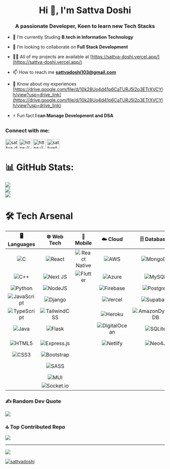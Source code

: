 <h1 align="center">Hi 👋, I'm Sattva Doshi</h1>
<h3 align="center">A passionate Developer, Keen to learn new Tech Stacks</h3>

- 🔭 I’m currently Studing **B.tech in Information Technology**

- 👯 I’m looking to collaborate on **Full Stack Development**

- 👨‍💻 All of my projects are available at [https://sattva-doshi.vercel.app/](https://sattva-doshi.vercel.app/)

- 📫 How to reach me **sattvadoshi103@gmail.com**

- 📄 Know about my experiences [https://drive.google.com/file/d/10k28Uo4d41p6CaTURJ5l2o3ETrXVCYlh/view?usp=drive_link](https://drive.google.com/file/d/10k28Uo4d41p6CaTURJ5l2o3ETrXVCYlh/view?usp=drive_link)

- ⚡ Fun fact **I can Manage Development and DSA**

<h3 align="left">Connect with me:</h3>
<p align="left">
<a href="https://twitter.com/sattva_doshi" target="blank"><img align="center" src="https://raw.githubusercontent.com/rahuldkjain/github-profile-readme-generator/master/src/images/icons/Social/twitter.svg" alt="sattva_doshi" height="30" width="40" /></a>
<a href="https://linkedin.com/in/https://www.linkedin.com/in/sattva-doshi-37b0851bb/" target="blank"><img align="center" src="https://raw.githubusercontent.com/rahuldkjain/github-profile-readme-generator/master/src/images/icons/Social/linked-in-alt.svg" alt="https://www.linkedin.com/in/sattva-doshi-37b0851bb/" height="30" width="40" /></a>
<a href="https://instagram.com/https://www.instagram.com/__sattva__10/" target="blank"><img align="center" src="https://raw.githubusercontent.com/rahuldkjain/github-profile-readme-generator/master/src/images/icons/Social/instagram.svg" alt="https://www.instagram.com/__sattva__10/" height="30" width="40" /></a>
<a href="https://www.leetcode.com/sattvadoshi103" target="blank"><img align="center" src="https://raw.githubusercontent.com/rahuldkjain/github-profile-readme-generator/master/src/images/icons/Social/leet-code.svg" alt="sattvadoshi103" height="30" width="40" /></a>
</p>


# 📊 GitHub Stats:
![](https://github-readme-stats.vercel.app/api?username=SattvaDoshi&theme=dark&hide_border=false&include_all_commits=true&count_private=false)<br/>
![](https://github-readme-streak-stats.herokuapp.com/?user=SattvaDoshi&theme=dark&hide_border=false)<br/>
![](https://github-readme-stats.vercel.app/api/top-langs/?username=SattvaDoshi&theme=dark&hide_border=false&include_all_commits=true&count_private=false&layout=compact)

# 🛠️ Tech Arsenal

| 🖥️ Languages | 🌐 Web Tech | 📱 Mobile | ☁️ Cloud | 🗄️ Databases | 🔧 Tools | 🧠 AI/ML |
|:------------:|:-----------:|:---------:|:--------:|:-------------:|:--------:|:--------:|
| ![C](https://img.shields.io/badge/c-%2300599C.svg?style=flat-square&logo=c&logoColor=white) | ![React](https://img.shields.io/badge/react-%2320232a.svg?style=flat-square&logo=react&logoColor=%2361DAFB) | ![React Native](https://img.shields.io/badge/react_native-%2320232a.svg?style=flat-square&logo=react&logoColor=%2361DAFB) | ![AWS](https://img.shields.io/badge/AWS-%23FF9900.svg?style=flat-square&logo=amazon-aws&logoColor=white) | ![MongoDB](https://img.shields.io/badge/MongoDB-%234ea94b.svg?style=flat-square&logo=mongodb&logoColor=white) | ![Git](https://img.shields.io/badge/git-%23F05033.svg?style=flat-square&logo=git&logoColor=white) | ![TensorFlow](https://img.shields.io/badge/TensorFlow-%23FF6F00.svg?style=flat-square&logo=TensorFlow&logoColor=white) |
| ![C++](https://img.shields.io/badge/c++-%2300599C.svg?style=flat-square&logo=c%2B%2B&logoColor=white) | ![Next JS](https://img.shields.io/badge/Next-black?style=flat-square&logo=next.js&logoColor=white) | ![Flutter](https://img.shields.io/badge/Flutter-%2302569B.svg?style=flat-square&logo=Flutter&logoColor=white) | ![Azure](https://img.shields.io/badge/azure-%230072C6.svg?style=flat-square&logo=microsoftazure&logoColor=white) | ![MySQL](https://img.shields.io/badge/mysql-4479A1.svg?style=flat-square&logo=mysql&logoColor=white) | ![GitHub](https://img.shields.io/badge/github-%23121011.svg?style=flat-square&logo=github&logoColor=white) | ![scikit-learn](https://img.shields.io/badge/scikit--learn-%23F7931E.svg?style=flat-square&logo=scikit-learn&logoColor=white) |
| ![Python](https://img.shields.io/badge/python-3670A0?style=flat-square&logo=python&logoColor=ffdd54) | ![NodeJS](https://img.shields.io/badge/node.js-6DA55F?style=flat-square&logo=node.js&logoColor=white) |  | ![Firebase](https://img.shields.io/badge/firebase-%23039BE5.svg?style=flat-square&logo=firebase) | ![Postgres](https://img.shields.io/badge/postgres-%23316192.svg?style=flat-square&logo=postgresql&logoColor=white) | ![Vite](https://img.shields.io/badge/vite-%23646CFF.svg?style=flat-square&logo=vite&logoColor=white) | ![Pandas](https://img.shields.io/badge/pandas-%23150458.svg?style=flat-square&logo=pandas&logoColor=white) |
| ![JavaScript](https://img.shields.io/badge/javascript-%23323330.svg?style=flat-square&logo=javascript&logoColor=%23F7DF1E) | ![Django](https://img.shields.io/badge/django-%23092E20.svg?style=flat-square&logo=django&logoColor=white) |  | ![Vercel](https://img.shields.io/badge/vercel-%23000000.svg?style=flat-square&logo=vercel&logoColor=white) | ![Supabase](https://img.shields.io/badge/Supabase-3ECF8E?style=flat-square&logo=supabase&logoColor=white) | ![NPM](https://img.shields.io/badge/NPM-%23CB3837.svg?style=flat-square&logo=npm&logoColor=white) | ![NumPy](https://img.shields.io/badge/numpy-%23013243.svg?style=flat-square&logo=numpy&logoColor=white) |
| ![TypeScript](https://img.shields.io/badge/typescript-%23007ACC.svg?style=flat-square&logo=typescript&logoColor=white) | ![TailwindCSS](https://img.shields.io/badge/tailwindcss-%2338B2AC.svg?style=flat-square&logo=tailwind-css&logoColor=white) |  | ![Heroku](https://img.shields.io/badge/heroku-%23430098.svg?style=flat-square&logo=heroku&logoColor=white) | ![AmazonDynamoDB](https://img.shields.io/badge/Amazon%20DynamoDB-4053D6?style=flat-square&logo=Amazon%20DynamoDB&logoColor=white) | ![Figma](https://img.shields.io/badge/figma-%23F24E1E.svg?style=flat-square&logo=figma&logoColor=white) | ![Matplotlib](https://img.shields.io/badge/Matplotlib-%23ffffff.svg?style=flat-square&logo=Matplotlib&logoColor=black) |
| ![Java](https://img.shields.io/badge/java-%23ED8B00.svg?style=flat-square&logo=openjdk&logoColor=white) | ![Flask](https://img.shields.io/badge/flask-%23000.svg?style=flat-square&logo=flask&logoColor=white) |  | ![DigitalOcean](https://img.shields.io/badge/DigitalOcean-%230167ff.svg?style=flat-square&logo=digitalOcean&logoColor=white) | ![SQLite](https://img.shields.io/badge/sqlite-%2307405e.svg?style=flat-square&logo=sqlite&logoColor=white) | ![Docker](https://img.shields.io/badge/docker-%230db7ed.svg?style=flat-square&logo=docker&logoColor=white) | ![Plotly](https://img.shields.io/badge/Plotly-%233F4F75.svg?style=flat-square&logo=plotly&logoColor=white) |
| ![HTML5](https://img.shields.io/badge/html5-%23E34F26.svg?style=flat-square&logo=html5&logoColor=white) | ![Express.js](https://img.shields.io/badge/express.js-%23404d59.svg?style=flat-square&logo=express&logoColor=%2361DAFB) |  | ![Netlify](https://img.shields.io/badge/netlify-%23000000.svg?style=flat-square&logo=netlify&logoColor=#00C7B7) | ![Neo4J](https://img.shields.io/badge/Neo4j-008CC1?style=flat-square&logo=neo4j&logoColor=white) | ![Postman](https://img.shields.io/badge/Postman-FF6C37?style=flat-square&logo=postman&logoColor=white) |  |
| ![CSS3](https://img.shields.io/badge/css3-%231572B6.svg?style=flat-square&logo=css3&logoColor=white) | ![Bootstrap](https://img.shields.io/badge/bootstrap-%238511FA.svg?style=flat-square&logo=bootstrap&logoColor=white) |  |  |  | ![Yarn](https://img.shields.io/badge/yarn-%232C8EBB.svg?style=flat-square&logo=yarn&logoColor=white) |  |
|  | ![SASS](https://img.shields.io/badge/SASS-hotpink.svg?style=flat-square&logo=SASS&logoColor=white) |  |  |  | ![Webpack](https://img.shields.io/badge/webpack-%238DD6F9.svg?style=flat-square&logo=webpack&logoColor=black) |  |
|  | ![MUI](https://img.shields.io/badge/MUI-%230081CB.svg?style=flat-square&logo=mui&logoColor=white) |  |  |  | ![ESLint](https://img.shields.io/badge/ESLint-4B3263?style=flat-square&logo=eslint&logoColor=white) |  |
|  | ![Socket.io](https://img.shields.io/badge/Socket.io-black?style=flat-square&logo=socket.io&badgeColor=010101) |  |  |  | ![Babel](https://img.shields.io/badge/Babel-F9DC3e?style=flat-square&logo=babel&logoColor=black) |  |


### ✍️ Random Dev Quote
![](https://quotes-github-readme.vercel.app/api?type=horizontal&theme=radical)

### 🔝 Top Contributed Repo
![](https://github-contributor-stats.vercel.app/api?username=SattvaDoshi&limit=5&theme=dark&combine_all_yearly_contributions=true)

---
[![](https://visitcount.itsvg.in/api?id=SattvaDoshi&icon=0&color=0)](https://visitcount.itsvg.in)

<p align="left"> <a href="https://github.com/ryo-ma/github-profile-trophy"><img src="https://github-profile-trophy.vercel.app/?username=sattvadoshi" alt="sattvadoshi" /></a> </p>


